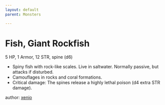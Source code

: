 ```yaml
---
layout: default
parent: Monsters 

--- 
```

# Fish, Giant Rockfish
5 HP, 1 Armor, 12 STR, spine (d6)  
- Spiny fish with rock-like scales.   Live in saltwater.   Normally passive, but attacks if disturbed.  
- Camouflages in rocks and coral formations.  
- Critical damage: The spines release a highly lethal poison (d4 extra STR damage).  




author: [xenio](https://xenioinabottle.blogspot.com/2021/02/classic-monsters-for-cairnito-part-1.html) 


